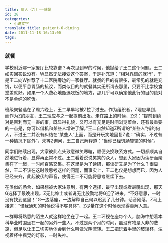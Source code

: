 ```yaml
---
title: 病人（六）——就餐
id: 28
categories:
  - 小说文字
translate_title: patient-6-dining
date: 2011-11-18 16:13:00
tags:
---
```


### 就餐

学校附近哪一家餐厅比较靠谱？再次见到W的时候，他抛给了王二这个问题。王二如实回答说没有。W显然无法接受这个答案，于是补充道：“相对靠谱的就行”，于是王二向W推荐了十二医院旁边的一家餐厅。就餐的目的有很多，最常见的就是充饥，以便平息胃肠的抗议，而类似目的的就餐其实无所谓去那里，只要不比学校食堂差就好。如果一个人费心地甄选吃饭的地方，那几乎可以确定他此行的目的绝对不是单纯的吃饭。

班级聚餐选在了周六晚上，王二早早地被Z拉了过去。作为组织者，Z理应早到，而作为Z的朋友，王二理应与之一起提前出发。走在路上的时候，Z说：“提前到绝对是百利而无一害的事，既显得礼貌，又可以有充足是时间浏览菜单，还有最重要的一点是，你可以借机和某些人增进了解。”王二自然知道Z所谓的“某些人”指的何人，不过王二并没有纠结在“某些人”上面，而是开玩笑地回复Z说：“确实，不过有一种情况下除外”，未等Z询问，王二自己解释道：“当你已经饥肠辘辘的时候”。

同学们陆续出现，大家彼此点头致意微笑寒暄，顺便交换联系方式。一切都顺其自然地进行着，显得再正常不过。王二看着说说笑笑的众人，想到大家因为读研而聚集在了一起，一时间百感交集。在这里是为了读研，那读研又是为了什么？很显然，王二不该在这时候思考这样的问题，而事实上，王二也仅是想想而已，因为人已经来齐，此起彼伏的声音，使得王二不可能将思考继续下去。

在类似的场合，如果想被大家注意到，有两个选择，最早出现或者最晚出现，那天G选择了最晚出现。Z无比绅士或者说无比殷勤地将G迎了进来。“不好意思，一时没有找到这里！”G一边落座，一边解释自己何以迟到了几分钟。话音刚落，Z马上接道：“怪我通知的时候说得不够具体”，Z尽量在这个时候表现得善解人意。

一群即将熟悉的陌生人就这样地坐在了一起。王二环视在座每个人，脑海中想着本科毕业时围坐在一起的另外一些人。不过是两个月的时间，虽没有物是人非的悲凉，但足以让王二切实地体会到什么叫做光阴流转。王二把玩着手里的玻璃杯，注视着杯中摇晃的灯影，一时失神。